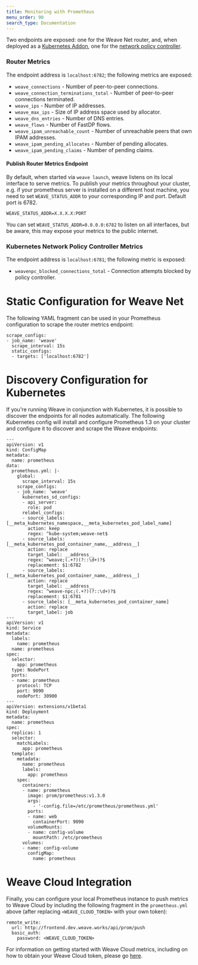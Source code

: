 ```yaml
---
title: Monitoring with Prometheus
menu_order: 90
search_type: Documentation
---
```


Two endpoints are exposed: one for the Weave Net router, and, when deployed as
a [Kubernetes Addon](/site/kubernetes/kube-addon.md), one for the [network policy
controller](/site/kubernetes/kube-addon.md#npc).

### Router Metrics

The endpoint address is `localhost:6782`; the following metrics are
exposed:

* `weave_connections` - Number of peer-to-peer connections.
* `weave_connection_terminations_total` - Number of peer-to-peer
  connections terminated.
* `weave_ips` - Number of IP addresses.
* `weave_max_ips` - Size of IP address space used by allocator.
* `weave_dns_entries` - Number of DNS entries.
* `weave_flows` - Number of FastDP flows.
* `weave_ipam_unreachable_count` - Number of unreachable peers that own IPAM addresses.
* `weave_ipam_pending_allocates` - Number of pending allocates.
* `weave_ipam_pending_claims` - Number of pending claims.

#### Publish Router Metrics Endpoint

By default, when started via `weave launch`, weave listens on its local
interface to serve metrics. To publish your metrics throughout your cluster,
e.g. if your prometheus server is installed on a different host machine,
you need to set `WEAVE_STATUS_ADDR` to your corresponding IP and port.
Default port is 6782.

`WEAVE_STATUS_ADDR=X.X.X.X:PORT`

You can set `WEAVE_STATUS_ADDR=0.0.0.0:6782` to listen on all interfaces,
but be aware, this may expose your metrics to the public internet.

### Kubernetes Network Policy Controller Metrics

The endpoint address is `localhost:6781`; the following metric is
exposed:

* `weavenpc_blocked_connections_total` - Connection attempts blocked
  by policy controller.

# Static Configuration for Weave Net

The following YAML fragment can be used in your Prometheus configuration to
scrape the router metrics endpoint:

```
scrape_configs:
- job_name: 'weave'
  scrape_interval: 15s
  static_configs:
  - targets: ['localhost:6782']
```

# Discovery Configuration for Kubernetes

If you're running Weave in conjunction with Kubernetes, it is possible
to discover the endpoints for all nodes automatically. The following
Kubernetes config will install and configure Prometheus 1.3 on your
cluster and configure it to discover and scrape the Weave endpoints:

```
---
apiVersion: v1
kind: ConfigMap
metadata:
  name: prometheus
data:
  prometheus.yml: |-
    global:
      scrape_interval: 15s
    scrape_configs:
    - job_name: 'weave'
      kubernetes_sd_configs:
      - api_server:
        role: pod
      relabel_configs:
      - source_labels: [__meta_kubernetes_namespace,__meta_kubernetes_pod_label_name]
        action: keep
        regex: ^kube-system;weave-net$
      - source_labels: [__meta_kubernetes_pod_container_name,__address__]
        action: replace
        target_label: __address__
        regex: ^weave;(.+?)(?::\d+)?$
        replacement: $1:6782
      - source_labels: [__meta_kubernetes_pod_container_name,__address__]
        action: replace
        target_label: __address__
        regex: ^weave-npc;(.+?)(?::\d+)?$
        replacement: $1:6781
      - source_labels: [__meta_kubernetes_pod_container_name]
        action: replace
        target_label: job
---
apiVersion: v1
kind: Service
metadata:
  labels:
    name: prometheus
  name: prometheus
spec:
  selector:
    app: prometheus
  type: NodePort
  ports:
  - name: prometheus
    protocol: TCP
    port: 9090
    nodePort: 30900
---
apiVersion: extensions/v1beta1
kind: Deployment
metadata:
  name: prometheus
spec:
  replicas: 1
  selector:
    matchLabels:
      app: prometheus
  template:
    metadata:
      name: prometheus
      labels:
        app: prometheus
    spec:
      containers:
      - name: prometheus
        image: prom/prometheus:v1.3.0
        args:
          - '-config.file=/etc/prometheus/prometheus.yml'
        ports:
        - name: web
          containerPort: 9090
        volumeMounts:
        - name: config-volume
          mountPath: /etc/prometheus
      volumes:
      - name: config-volume
        configMap:
          name: prometheus
```

# Weave Cloud Integration

Finally, you can configure your local Prometheus instance to push
metrics to Weave Cloud by including the following fragment in the
`prometheus.yml` above (after replacing `<WEAVE_CLOUD_TOKEN>` with
your own token):

```
remote_write:
  url: http://frontend.dev.weave.works/api/prom/push
  basic_auth:
    password: <WEAVE_CLOUD_TOKEN>
```

For information on getting started with Weave Cloud metrics, including
on how to obtain your Weave Cloud token, please go
[here](https://github.com/weaveworks/cortex).
